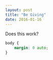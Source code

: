 ```yaml
---
layout: post
title: "Be Giving"
date: 2016-01-16
---
```


Does this work?

```css
body {
	margin: 0 auto;	
}
```